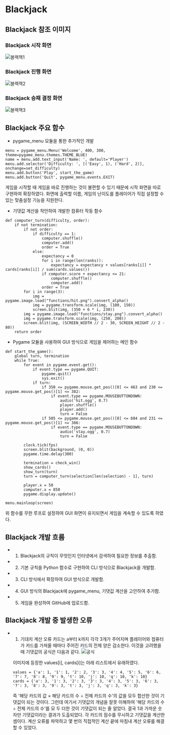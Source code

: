 # Blackjack

## Blackjack 참조 이미지

### Blackjack 시작 화면
![블랙잭1](https://user-images.githubusercontent.com/57312000/135707257-1c4f9282-5261-409c-a23e-730a5972abec.PNG)

### Blackjack 진행 화면
![블랙잭2](https://user-images.githubusercontent.com/57312000/135707259-c062cd59-6959-48db-ad79-c4d988d735d5.PNG)

### Blackjack 승패 결정 화면
![블랙잭3](https://user-images.githubusercontent.com/57312000/135707261-2f7244ba-1d51-4568-9b54-de2fad823f98.PNG)

## Blackjack 주요 함수

+ pygame_menu 모듈을 통한 추가적인 개발
```
menu = pygame_menu.Menu('Welcome', 400, 300, theme=pygame_menu.themes.THEME_BLUE)
name = menu.add.text_input('Name: ', default='Player')
menu.add.selector('Difficulty: ', [('Easy', 1), ('Hard', 2)], onchange=set_difficulty)
menu.add.button('Play', start_the_game)
menu.add.button('Quit', pygame_menu.events.EXIT)
```
게임을 시작할 때 게임을 바로 진행하는 것이 불편할 수 있기 때문에 시작 화면을 따로 구현하여 확장하였다. 화면에 출력할 이름, 게임의 난이도를 플레이어가 직접 설정할 수 있는 맞춤설정 기능을 지원한다.

+ 기댓값 계산을 착안하여 개발한 컴퓨터 작동 함수
```
def computer_turn(difficulty, order):
    if not termination:
        if not order:
            if difficulty == 1:
                computer.shuffle()
                computer.add()
                order = True
            else:
                expectancy = 0
                for i in range(len(ranks)):
                    expectancy = expectancy + values[ranks[i]] * cards[ranks[i]] / sum(cards.values())
                if computer.score + expectancy <= 21:
                    computer.shuffle()
                    computer.add()
                order = True
        for i in range(3):
            img = pygame.image.load("functions/hit.png").convert_alpha()
            img = pygame.transform.scale(img, (100, 150))
            screen.blit(img, (350 + 6 * i, 230))
        img = pygame.image.load("functions/stay.png").convert_alpha()
        img = pygame.transform.scale(img, (250, 200))
        screen.blit(img, (SCREEN_WIDTH // 2 - 30, SCREEN_HEIGHT // 2 - 80))
    return order
```

+ Pygame 모듈을 사용하여 GUI 방식으로 게임을 제어하는 메인 함수
```
def start_the_game():
    global turn, termination
    while True:
        for event in pygame.event.get():
            if event.type == pygame.QUIT:
                pygame.quit()
                sys.exit()
            if turn:
                if 350 <= pygame.mouse.get_pos()[0] <= 463 and 230 <= pygame.mouse.get_pos()[1] <= 382:
                    if event.type == pygame.MOUSEBUTTONDOWN:
                        audio('hit.ogg', 0.7)
                        player.shuffle()
                        player.add()
                        turn = False
                if 505 <= pygame.mouse.get_pos()[0] <= 684 and 231 <= pygame.mouse.get_pos()[1] <= 386:
                    if event.type == pygame.MOUSEBUTTONDOWN:
                        audio('stay.ogg', 0.7)
                        turn = False

        clock.tick(fps)
        screen.blit(background, (0, 0))
        pygame.time.delay(300)

        termination = check_win()
        show_cards()
        show_turn(turn)
        turn = computer_turn(selection[len(selection) - 1], turn)

        player.x = 50
        computer.x = 850
        pygame.display.update()
        
menu.mainloop(screen)
```
위 함수를 무한 루프로 설정하여 GUI 화면이 유지되면서 게임을 계속할 수 있도록 하였다.

## Blackjack 개발 흐름

  + 1. Blackjack의 규칙이 무엇인지 인터넷에서 검색하여 필요한 정보를 추출함.
  + 2. 기본 규칙을 Python 함수로 구현하여 CLI 방식으로 Blackjack을 개발함.
  + 3. CLI 방식에서 확장하여 GUI 방식으로 개발함.
  + 4. GUI 방식의 Blackjack에 pygame_menu, 기댓값 계산을 고안하여 추가함.
  + 5. 게임을 완성하여 GitHub에 업로드함.

## Blackjack 개발 중 발생한 오류

  + 1. 기대치 계산 오류
    카드는 a부터 k까지 각각 3개가 주어지며 플레이어와 컴퓨터가 카드를 가져올 때마다 주어진 카드의 전체 양은 감소한다. 이것을 고려했을 때 기댓값의 공식은 다음과 같다.
    ![공식](https://user-images.githubusercontent.com/57312000/135707659-58eaec5a-7c47-4c48-9138-726c72f26374.PNG)
    
    이미지에 등장한 values[i], cards[i]는 아래 리스트에서 유래하였다.
    ```
    values = {'a': 1, '1': 1, '2': 2, '3': 3, '4': 4, '5': 5, '6': 6, '7': 7, '8': 8, '9': 9, 't': 10, 'j': 10, 'q': 10, 'k': 10}
    cards = {'a': 3, '1': 3, '2': 3, '3': 3, '4': 3, '5': 3, '6': 3, '7': 3, '8': 3, '9': 3, 't': 3, 'j': 3, 'q': 3, 'k': 3}
    ```
    즉 '해당 카드의 값 × 해당 카드의 수 ÷ 전체 카드의 수'의 값을 모두 합산한 것이 기댓값이 되는 것이다. 그런데 여기서 기댓값의 개념을 잘못 이해하여 '해당 카드의 수 ÷ 전체 카드의 수'를 모    두 더한 것이 기댓값이 되는 줄 알았다. 결국 1과 가까운 숫자만 기댓값이라는 결과가 도출되었다. 각 카드의 점수를 무시하고 기댓값을 계산한 셈이다. 계산 오류를 파악하고 몇 번의 직접적인       계산 끝에 마침내 계산 오류를 해결할 수 있었다.

